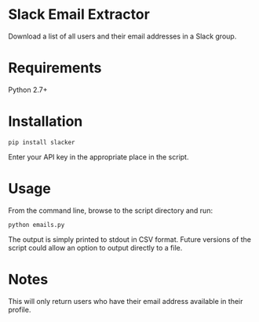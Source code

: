 # Slack Email Extractor
Download a list of all users and their email addresses in a Slack group.

# Requirements
Python 2.7+

# Installation
```
pip install slacker
```

Enter your API key in the appropriate place in the script.

# Usage
From the command line, browse to the script directory and run:

```
python emails.py
```

The output is simply printed to stdout in CSV format. Future versions of the script could allow an option to output directly to a file.

# Notes
This will only return users who have their email address available in their profile.